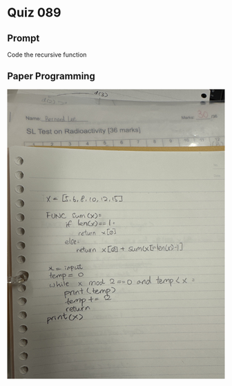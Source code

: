 # Quiz 089

## Prompt
Code the recursive function

## Paper Programming
![Paper Programming](../Assets/Quiz089.jpeg)